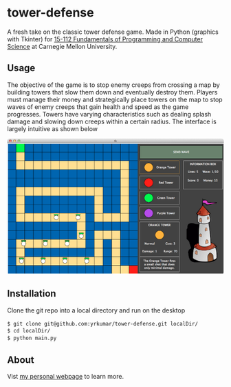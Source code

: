 tower-defense
=============

A fresh take on the classic tower defense game. Made in Python (graphics with Tkinter) for [15-112 Fundamentals of Programming and Computer Science](http://www.kosbie.net/cmu/fall-12/15-112/) at Carnegie Mellon University.


Usage
-----

The objective of the game is to stop enemy creeps from crossing a map by building towers that slow them down and eventually destroy them. Players must manage their money and strategically place towers on the map to stop waves of enemy creeps that gain health and speed as the game progresses. Towers have varying characteristics such as dealing splash damage and slowing down creeps within a certain radius. The interface is largely intuitive as shown below

<p align="center">
<img src="/img/interface.png">
</p>

Installation
------------

Clone the git repo into a local directory and run on the desktop
```bash
$ git clone git@github.com:yrkumar/tower-defense.git localDir/
$ cd localDir/
$ python main.py
```

About
-----

Vist [my personal webpage](http://yrkumar.github.io) to learn more.



 


